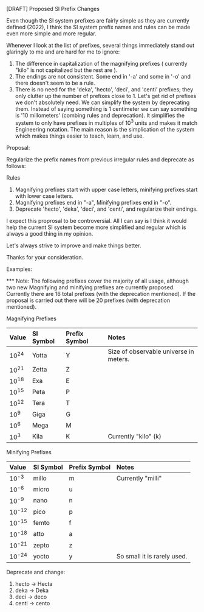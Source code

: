 [DRAFT]
                        Proposed SI Prefix Changes

Even though the SI system prefixes are fairly simple as they are currently defined (2022), I think the SI system prefix names and rules can be made even more simple and more regular.

Whenever I look at the list of prefixes, several things immediately stand out glaringly to me and are hard for me to ignore:

1. The difference in capitalization of the magnifying prefixes ( currently "kilo" is not capitalized but the rest are ).
2. The endings are not consistent.  Some end in '-a' and some in '-o' and there doesn't seem to be a rule.
3. There is no need for the 'deka', 'hecto', 'deci', and 'centi' prefixes; they only clutter up the number of prefixes close to 1. Let's get rid of prefixes we don't absolutely need.  We can simplify the system by deprecating them.  Instead of saying something is 1 centimeter we can say something is '10 millometers' (combing rules and deprecation).
It simplifies the system to only have prefixes in multiples of 10<sup>3</sup> units and makes it match Engineering notation.  The main reason is the simplication of the system which makes things easier to teach, learn, and use.

Proposal:

Regularize the prefix names from previous irregular rules and deprecate as follows:

Rules

1. Magnifying prefixes start with upper case letters, minifying prefixes start with lower case letters.
2. Magnifying prefixes end in "-a", Minifying prefixes end in "-o".
3. Deprecate 'hecto', 'deka', 'deci', and 'centi', and regularize their endings.

I expect this proprosal to be controversial. All I can say is I think it would help the current SI system become more simplified and regular which is always a good thing in my opinion.

Let's always strive to improve and make things better.

Thanks for your consideration.

Examples:

*** Note: The following prefixes cover the majority of all usage, although two new Magnifying and minifying prefixes are currently proposed. Currently there are 16 total prefixes (with the deprecation mentioned).  If the proposal is carried out there will be 20 prefixes (with deprecation mentioned).

Magnifying Prefixes

| Value            | SI Symbol | Prefix Symbol | Notes                 |
| :---             | :---      | :---          | :---                  |
| 10<sup>24</sup>  | Yotta     | Y             | Size of observable universe in meters. |
| 10<sup>21</sup>  | Zetta     | Z             |                       |
| 10<sup>18</sup>  | Exa       | E             |                       |
| 10<sup>15</sup>  | Peta      | P             |                       |
| 10<sup>12</sup>  | Tera      | T             |                       |
| 10<sup>9</sup>   | Giga      | G             |                       |
| 10<sup>6</sup>   | Mega      | M             |                       |
| 10<sup>3</sup>   | Kila      | K             | Currently "kilo" (k)  |

Minifying Prefixes

| Value            | SI Symbol | Prefix Symbol | Notes                 |
| :---             | :---      | :---          | :---                  |
| 10<sup>-3</sup>  | millo     | m             | Currently "milli"     |
| 10<sup>-6</sup>  | micro     | u             |                       |
| 10<sup>-9</sup>  | nano      | n             |                       |
| 10<sup>-12</sup> | pico      | p             |                       |
| 10<sup>-15</sup> | femto     | f             |                       |
| 10<sup>-18</sup> | atto      | a             |                       |
| 10<sup>-21</sup> | zepto     | z             |                       |
| 10<sup>-24</sup> | yocto     | y             | So small it is rarely used. |

Deprecate and change:

1. hecto -> Hecta
2. deka  -> Deka
2. deci  -> deco
4. centi -> cento

